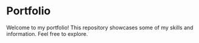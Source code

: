 # Portfolio

Welcome to my portfolio! This repository showcases some of my skills and information. Feel free to explore.
